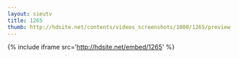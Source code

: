 ```yaml
---
layout: sieutv
title: 1265
thumb: http://hdsite.net/contents/videos_screenshots/1000/1265/preview_360p.mp4.jpg
---
```

{% include iframe src='http://hdsite.net/embed/1265' %}
 
